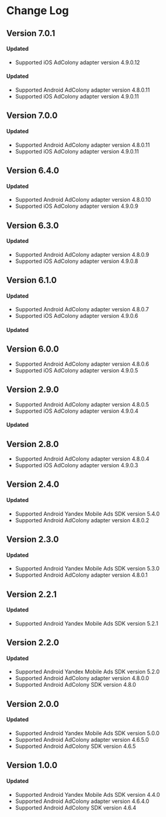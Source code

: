 # Change Log

## Version 7.0.1

#### Updated

* Supported iOS AdColony adapter version 4.9.0.12

#### Updated

* Supported Android AdColony adapter version 4.8.0.11
* Supported iOS AdColony adapter version 4.9.0.11

## Version 7.0.0

#### Updated

* Supported Android AdColony adapter version 4.8.0.11
* Supported iOS AdColony adapter version 4.9.0.11

## Version 6.4.0

#### Updated

* Supported Android AdColony adapter version 4.8.0.10
* Supported iOS AdColony adapter version 4.9.0.9

## Version 6.3.0

#### Updated

* Supported Android AdColony adapter version 4.8.0.9
* Supported iOS AdColony adapter version 4.9.0.8

## Version 6.1.0

#### Updated

* Supported Android AdColony adapter version 4.8.0.7
* Supported iOS AdColony adapter version 4.9.0.6

#### Updated

## Version 6.0.0

* Supported Android AdColony adapter version 4.8.0.6
* Supported iOS AdColony adapter version 4.9.0.5

## Version 2.9.0

* Supported Android AdColony adapter version 4.8.0.5
* Supported iOS AdColony adapter version 4.9.0.4

#### Updated

## Version 2.8.0

* Supported Android AdColony adapter version 4.8.0.4
* Supported iOS AdColony adapter version 4.9.0.3

## Version 2.4.0

#### Updated

* Supported Android Yandex Mobile Ads SDK version 5.4.0
* Supported Android AdColony adapter version 4.8.0.2

## Version 2.3.0

#### Updated

* Supported Android Yandex Mobile Ads SDK version 5.3.0
* Supported Android AdColony adapter version 4.8.0.1

## Version 2.2.1

#### Updated

* Supported Android Yandex Mobile Ads SDK version 5.2.1

## Version 2.2.0

#### Updated

* Supported Android Yandex Mobile Ads SDK version 5.2.0
* Supported Android AdColony adapter version 4.8.0.0
* Supported Android AdColony SDK version 4.8.0

## Version 2.0.0

#### Updated

* Supported Android Yandex Mobile Ads SDK version 5.0.0
* Supported Android AdColony adapter version 4.6.5.0
* Supported Android AdColony SDK version 4.6.5

## Version 1.0.0

#### Updated

* Supported Android Yandex Mobile Ads SDK version 4.4.0
* Supported Android AdColony adapter version 4.6.4.0
* Supported Android AdColony SDK version 4.6.4
